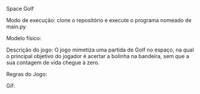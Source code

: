 Space Golf

Modo de execução: clone o repositório e execute o programa nomeado de main.py

Modelo físico: 

Descrição do jogo: O jogo mimetiza uma partida de Golf no espaço, na qual o principal objetivo do jogador é acertar a bolinha na bandeira, sem que a sua contagem de vida chegue à zero.

Regras do Jogo:

Gif:
